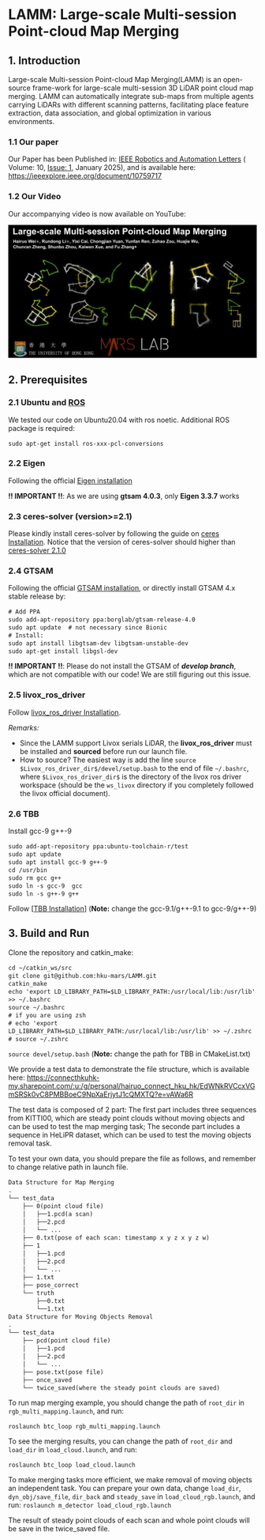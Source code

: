 # LAMM: Large-scale Multi-session Point-cloud Map Merging
## **1. Introduction**

Large-scale Multi-session Point-cloud Map Merging(LAMM) is an open-source frame-work for large-scale multi-session 3D LiDAR point cloud map merging. LAMM can automatically integrate sub-maps from multiple agents carrying LiDARs with different scanning patterns, facilitating place feature extraction, data association, and global optimization in various environments. 

### **1.1 Our paper**

Our Paper has been Published in: [IEEE Robotics and Automation Letters](https://ieeexplore-ieee-org.eproxy.lib.hku.hk/xpl/RecentIssue.jsp?punumber=7083369) ( Volume: 10, [Issue: 1](https://ieeexplore-ieee-org.eproxy.lib.hku.hk/xpl/tocresult.jsp?isnumber=10768868&punumber=7083369), January 2025), and is available here: https://ieeexplore.ieee.org/document/10759717

### 1.2 Our Video

Our accompanying video is now available on YouTube:

[![image-20250118151716324](img/image-20250118151716324.png)](https://www.youtube.com/watch?v=X2WSILJe-Ew)

## 2. Prerequisites

### **2.1 Ubuntu and [ROS](https://www.ros.org/)**
We tested our code on Ubuntu20.04 with ros noetic. Additional ROS package is required:
```
sudo apt-get install ros-xxx-pcl-conversions
```

### **2.2 Eigen**
Following the official [Eigen installation](eigen.tuxfamily.org/index.php?title=Main_Page)

**!! IMPORTANT !!**: As we are using **gtsam 4.0.3**, only **Eigen 3.3.7** works

### **2.3 ceres-solver (version>=2.1)**

Please kindly install ceres-solver by following the guide on [ceres Installation](http://ceres-solver.org/installation.html). Notice that the version of ceres-solver should higher than [ceres-solver 2.1.0](https://github.com/ceres-solver/ceres-solver/releases/tag/2.1.0)

### **2.4 GTSAM**
Following the official [GTSAM installation](https://gtsam.org/get_started/), or directly install GTSAM 4.x stable release by:
```
# Add PPA
sudo add-apt-repository ppa:borglab/gtsam-release-4.0
sudo apt update  # not necessary since Bionic
# Install:
sudo apt install libgtsam-dev libgtsam-unstable-dev
sudo apt-get install libgsl-dev                    
```
**!! IMPORTANT !!**: Please do not install the GTSAM of ***develop branch***, which are not compatible with our code! We are still figuring out this issue.

### 2.5 **livox_ros_driver**

Follow [livox_ros_driver Installation](https://github.com/Livox-SDK/livox_ros_driver).

*Remarks:*

- Since the LAMM support Livox serials LiDAR, the **livox_ros_driver** must be installed and **sourced** before run our launch file.
- How to source? The easiest way is add the line `source $Livox_ros_driver_dir$/devel/setup.bash` to the end of file `~/.bashrc`, where `$Livox_ros_driver_dir$` is the directory of the livox ros driver workspace (should be the `ws_livox` directory if you completely followed the livox official document).

### 2.6 TBB

Install gcc-9 g++-9

```
sudo add-apt-repository ppa:ubuntu-toolchain-r/test
sudo apt update
sudo apt install gcc-9 g++-9
cd /usr/bin
sudo rm gcc g++
sudo ln -s gcc-9  gcc
sudo ln -s g++-9 g++
```

Follow [[TBB Installation](https://solarianprogrammer.com/2019/05/09/cpp-17-stl-parallel-algorithms-gcc-intel-tbb-linux-macos/)] (**Note:** change the gcc-9.1/g++-9.1 to gcc-9/g++-9)

## 3. Build and Run

Clone the repository and catkin_make:

```
cd ~/catkin_ws/src
git clone git@github.com:hku-mars/LAMM.git
catkin_make
echo 'export LD_LIBRARY_PATH=$LD_LIBRARY_PATH:/usr/local/lib:/usr/lib' >> ~/.bashrc
source ~/.bashrc
# if you are using zsh
# echo 'export LD_LIBRARY_PATH=$LD_LIBRARY_PATH:/usr/local/lib:/usr/lib' >> ~/.zshrc
# source ~/.zshrc
```

`source devel/setup.bash` (**Note:** change the path for TBB in CMakeList.txt)

We provide a test data to demonstrate the file structure, which is available here: https://connecthkuhk-my.sharepoint.com/:u:/g/personal/hairuo_connect_hku_hk/EdWNkRVCcxVGmSRSk0vC8PMBBoeC9NpXaErjytJ1cQMXTQ?e=vAWa6R

The test data is composed of 2 part: The first part includes three sequences from KITTI00, which are steady point clouds without moving objects and can be used to test the map merging task; The seconde part includes a sequence in HeLiPR dataset,  which can be used to test the moving objects removal task.

To test your own data, you should prepare the file as follows, and remember to change relative path in launch file.

```
Data Structure for Map Merging
.
└── test_data
    ├── 0(point cloud file)
    │   ├──1.pcd(a scan)
    │   ├──2.pcd
    │   └── ...
    ├── 0.txt(pose of each scan: timestamp x y z x y z w)
    ├── 1
    │   ├──1.pcd
    │   ├──2.pcd
    │   └── ...
    ├── 1.txt
    ├── pose_correct
    └── truth
        ├──0.txt
        └──1.txt
Data Structure for Moving Objects Removal
.
└── test_data
    ├── pcd(point cloud file)
    │   ├──1.pcd
    │   ├──2.pcd
    │   └── ...
    ├── pose.txt(pose file)
    ├── once_saved
    └── twice_saved(where the steady point clouds are saved)
```

To run map merging example, you should change the path of `root_dir` in `rgb_multi_mapping.launch`, and run:

```
roslaunch btc_loop rgb_multi_mapping.launch
```

To see the merging results, you can change the path of `root_dir` and `load_dir` in `load_cloud.launch`, and run:

```
roslaunch btc_loop load_cloud.launch  
```

To make merging tasks more efficient, we make removal of moving objects an independent task. You can prepare your own data, change `load_dir`, `dyn_obj/save_file`, `dir_back` and `steady_save` in `load_cloud_rgb.launch`, and run: `roslaunch m_detector load_cloud_rgb.launch`

The result of steady point clouds of each scan and whole point clouds will be save in the twice_saved file. 
